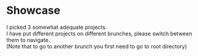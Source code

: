 # Showcase
I picked 3 somewhat adequate projects.<br>
I have put different projects on different brunches, please switch between them to navigate.<br>
(Note that to go to another brunch you first need to go to root directory)<br>
